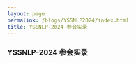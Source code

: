 ```yaml
---
layout: page
permalink: /blogs/YSSNLP2024/index.html
title: YSSNLP-2024 参会实录
---
```

### YSSNLP-2024 参会实录
